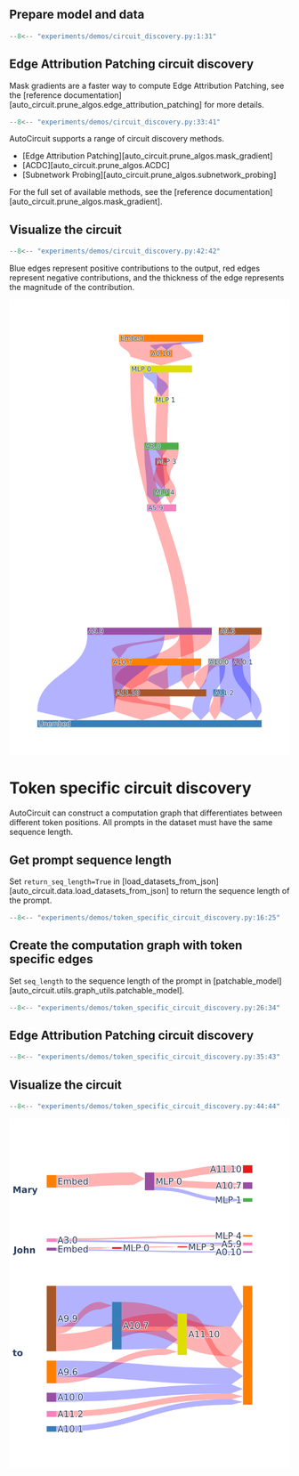 ## Prepare model and data

```python
--8<-- "experiments/demos/circuit_discovery.py:1:31"
```

## Edge Attribution Patching circuit discovery
Mask gradients are a faster way to compute Edge Attribution Patching, see the [reference
documentation][auto_circuit.prune_algos.edge_attribution_patching] for more details.
```python
--8<-- "experiments/demos/circuit_discovery.py:33:41"
```
AutoCircuit supports a range of circuit discovery methods.

- [Edge Attribution Patching][auto_circuit.prune_algos.mask_gradient]
- [ACDC][auto_circuit.prune_algos.ACDC]
- [Subnetwork Probing][auto_circuit.prune_algos.subnetwork_probing]

For the full set of available methods, see the
[reference documentation][auto_circuit.prune_algos.mask_gradient].

## Visualize the circuit
```python
--8<-- "experiments/demos/circuit_discovery.py:42:42"
```
Blue edges represent positive contributions to the output, red edges represent negative
contributions, and the thickness of the edge represents the magnitude of the
contribution.

![](../../assets/IOI_Attributions_Viz.png)

# Token specific circuit discovery
AutoCircuit can construct a computation graph that differentiates between different
token positions. All prompts in the dataset must have the same sequence length.

## Get prompt sequence length
Set `return_seq_length=True` in
[load_datasets_from_json][auto_circuit.data.load_datasets_from_json] to return the
sequence length of the prompt.
```python
--8<-- "experiments/demos/token_specific_circuit_discovery.py:16:25"
```

## Create the computation graph with token specific edges
Set `seq_length` to the sequence length of the prompt in
[patchable_model][auto_circuit.utils.graph_utils.patchable_model].
```python
--8<-- "experiments/demos/token_specific_circuit_discovery.py:26:34"
```

## Edge Attribution Patching circuit discovery
```python
--8<-- "experiments/demos/token_specific_circuit_discovery.py:35:43"
```


## Visualize the circuit
```python
--8<-- "experiments/demos/token_specific_circuit_discovery.py:44:44"
```

![](../../assets/IOI_Tokenwise_Viz.png)
